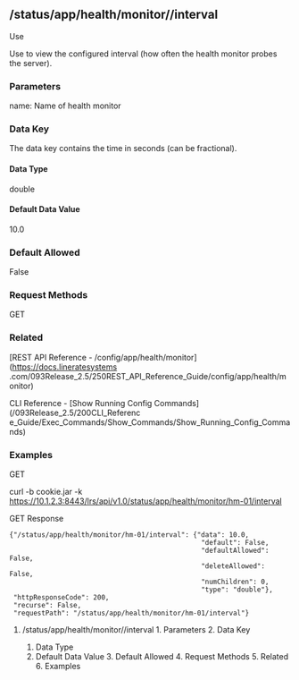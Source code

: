 ## /status/app/health/monitor/<name>/interval

Use

Use to view the configured interval (how often the health monitor probes the
server).

### Parameters

name: Name of health monitor

### Data Key

The data key contains the time in seconds (can be fractional).

#### Data Type

double

#### Default Data Value

10.0

### Default Allowed

False

### Request Methods

GET

### Related

[REST API Reference - /config/app/health/monitor](https://docs.lineratesystems
.com/093Release_2.5/250REST_API_Reference_Guide/config/app/health/monitor)

CLI Reference - [Show Running Config Commands](/093Release_2.5/200CLI_Referenc
e_Guide/Exec_Commands/Show_Commands/Show_Running_Config_Commands)

### Examples

GET

curl -b cookie.jar -k
https://10.1.2.3:8443/lrs/api/v1.0/status/app/health/monitor/hm-01/interval

GET Response

    
    
    {"/status/app/health/monitor/hm-01/interval": {"data": 10.0,
                                                    "default": False,
                                                    "defaultAllowed": False,
                                                    "deleteAllowed": False,
                                                    "numChildren": 0,
                                                    "type": "double"},
     "httpResponseCode": 200,
     "recurse": False,
     "requestPath": "/status/app/health/monitor/hm-01/interval"}
    

  1. /status/app/health/monitor/<name>/interval
    1. Parameters
    2. Data Key
      1. Data Type
      2. Default Data Value
    3. Default Allowed
    4. Request Methods
    5. Related
    6. Examples

